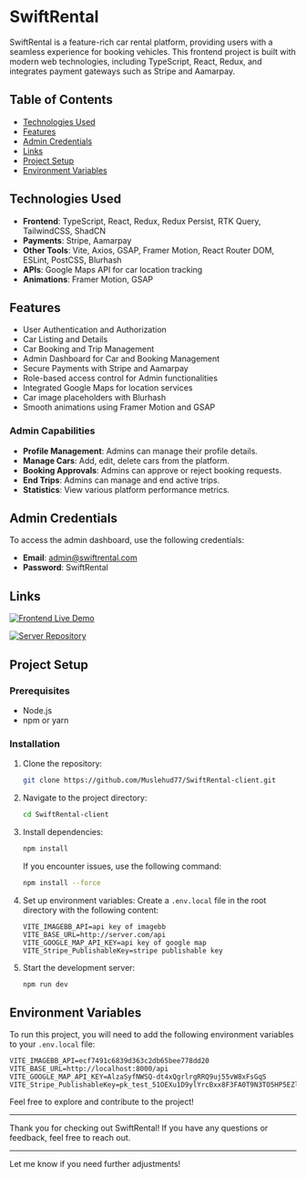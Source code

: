 

# SwiftRental

SwiftRental is a feature-rich car rental platform, providing users with a seamless experience for booking vehicles. This frontend project is built with modern web technologies, including TypeScript, React, Redux, and integrates payment gateways such as Stripe and Aamarpay.

## Table of Contents
- [Technologies Used](#technologies-used)
- [Features](#features)
- [Admin Credentials](#admin-credentials)
- [Links](#links)
- [Project Setup](#project-setup)
- [Environment Variables](#environment-variables)

## Technologies Used
- **Frontend**: TypeScript, React, Redux, Redux Persist, RTK Query, TailwindCSS, ShadCN
- **Payments**: Stripe, Aamarpay
- **Other Tools**: Vite, Axios, GSAP, Framer Motion, React Router DOM, ESLint, PostCSS, Blurhash
- **APIs**: Google Maps API for car location tracking
- **Animations**: Framer Motion, GSAP

## Features
- User Authentication and Authorization
- Car Listing and Details
- Car Booking and Trip Management
- Admin Dashboard for Car and Booking Management
- Secure Payments with Stripe and Aamarpay
- Role-based access control for Admin functionalities
- Integrated Google Maps for location services
- Car image placeholders with Blurhash
- Smooth animations using Framer Motion and GSAP

### Admin Capabilities
- **Profile Management**: Admins can manage their profile details.
- **Manage Cars**: Add, edit, delete cars from the platform.
- **Booking Approvals**: Admins can approve or reject booking requests.
- **End Trips**: Admins can manage and end active trips.
- **Statistics**: View various platform performance metrics.

## Admin Credentials
To access the admin dashboard, use the following credentials:

- **Email**: admin@swiftrental.com
- **Password**: SwiftRental

## Links

[![Frontend Live Demo](https://img.shields.io/badge/Frontend%20Live%20Demo-SwiftRental-blue?style=for-the-badge&logo=appveyor)](https://swiftrental.vercel.app/)  

[![Server Repository](https://img.shields.io/badge/Server%20Repository-SwiftRental-blue?style=for-the-badge&logo=github)](https://github.com/Muslehud77/SwiftRental)

## Project Setup

### Prerequisites
- Node.js
- npm or yarn

### Installation
1. Clone the repository:

   ```sh
   git clone https://github.com/Muslehud77/SwiftRental-client.git
   ```

2. Navigate to the project directory:

   ```sh
   cd SwiftRental-client
   ```

3. Install dependencies:

   ```sh
   npm install
   ```

   If you encounter issues, use the following command:

   ```sh
   npm install --force
   ```

4. Set up environment variables:
   Create a `.env.local` file in the root directory with the following content:

   ```env
   VITE_IMAGEBB_API=api key of imagebb
   VITE_BASE_URL=http://server.com/api
   VITE_GOOGLE_MAP_API_KEY=api key of google map
   VITE_Stripe_PublishableKey=stripe publishable key
   ```

5. Start the development server:

   ```sh
   npm run dev
   ```

## Environment Variables
To run this project, you will need to add the following environment variables to your `.env.local` file:

```env
VITE_IMAGEBB_API=ecf7491c6839d363c2db65bee778dd20
VITE_BASE_URL=http://localhost:8000/api
VITE_GOOGLE_MAP_API_KEY=AlzaSyfNWSQ-dt4xQgrlrgRRQ9uj55vW8xFsGqS
VITE_Stripe_PublishableKey=pk_test_51OEXu1D9ylYrcBxx8F3FA0T9N3TO5HP5EZlPHefAwcrfqYpD5gg4wBTpkcwdwzZsDUZpJJsTEr4mfk40Q6nQ8IUA00dBcymxIi
```

Feel free to explore and contribute to the project!

---

Thank you for checking out SwiftRental! If you have any questions or feedback, feel free to reach out.

---

Let me know if you need further adjustments!